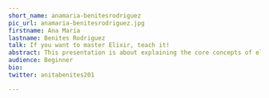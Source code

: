```yaml
---
short_name: anamaria-benitesrodriguez
pic_url: anamaria-benitesrodriguez.jpg
firstname: Ana Maria
lastname: Benites Rodriguez
talk: If you want to master Elixir, teach it!
abstract: This presentation is about explaining the core concepts of elixir in a simple way through examples and sharing the resources that helped me. I am an advocate for diversity and inclusion for women and underrepresented groups in tech and I believe that knowledge sharing, mentoring and teaching is one of the best ways to growth as an engineer, develop leadership skills and promote more inclusion and diversity within the industry.
audience: Beginner
bio: 
twitter: anitabenites201

---
```

